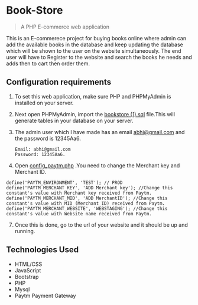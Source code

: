 # Book-Store

> A PHP E-commerce web application

This is an E-commerece project for buying books online where admin can add the available books in the database and keep updating the database which will be shown to the user on the website simultaneously. The end user will have to Register to the website and search the books he needs and adds then to cart then order them.

## Configuration requirements
 1. To set this web application, make sure PHP and PHPMyAdmin is installed on your server.
 2. Next open PHPMyAdmin, import the [bookstore (1).sql](/bookstore%20(1).sql) file.This will generate tables in your database on your server.
 3. The admin user which I have made has an email abhi@gmail.com and the password is 12345Aa6.
 
    ```
    Email: abhi@gmail.com
    Password: 12345Aa6.
    ```
 4. Open [config_paytm.php](//User-Interface/payment/lib/config_paytm.php) .You need to change the Merchant key and Merchant ID.
 ``` 
define('PAYTM_ENVIRONMENT', 'TEST'); // PROD
define('PAYTM_MERCHANT_KEY', 'ADD Merchant key'); //Change this constant's value with Merchant key received from Paytm.
define('PAYTM_MERCHANT_MID', 'ADD MerchantID'); //Change this constant's value with MID (Merchant ID) received from Paytm.
define('PAYTM_MERCHANT_WEBSITE', 'WEBSTAGING'); //Change this constant's value with Website name received from Paytm.

```
 
 7. Once this is done, go to the url of your website and it should be up and running.

## Technologies Used

- HTML/CSS
- JavaScript
- Bootstrap
- PHP
- Mysql
- Paytm Payment Gateway
